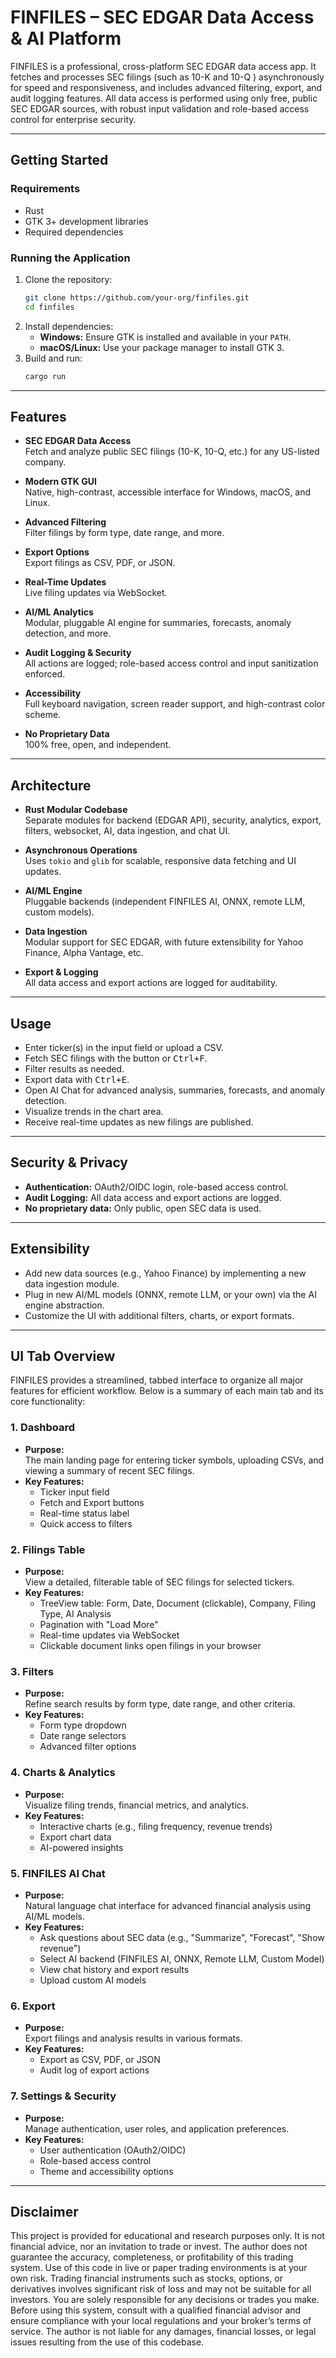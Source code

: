 # FINFILES – SEC EDGAR Data Access & AI Platform

FINFILES is a professional, cross-platform SEC EDGAR data access app. 
It fetches and processes SEC filings (such as 10-K and 10-Q ) asynchronously for speed and responsiveness, and includes advanced filtering, export, and audit logging features.
All data access is performed using only free, public SEC EDGAR sources, with robust input validation and role-based access control for enterprise security.

---
## Getting Started

### Requirements

- Rust 
- GTK 3+ development libraries 
- Required dependencies 

### Running the Application

1. Clone the repository:
   ```sh
   git clone https://github.com/your-org/finfiles.git
   cd finfiles
   ```
2. Install dependencies:
   - **Windows:** Ensure GTK is installed and available in your `PATH`.
   - **macOS/Linux:** Use your package manager to install GTK 3.
3. Build and run:
   ```sh
   cargo run 
   ```
---

## Features

- **SEC EDGAR Data Access**  
  Fetch and analyze public SEC filings (10-K, 10-Q, etc.) for any US-listed company.

- **Modern GTK GUI**  
  Native, high-contrast, accessible interface for Windows, macOS, and Linux.

- **Advanced Filtering**  
  Filter filings by form type, date range, and more.

- **Export Options**  
  Export filings as CSV, PDF, or JSON.

- **Real-Time Updates**  
  Live filing updates via WebSocket.

- **AI/ML Analytics**  
  Modular, pluggable AI engine for summaries, forecasts, anomaly detection, and more.

- **Audit Logging & Security**  
  All actions are logged; role-based access control and input sanitization enforced.

- **Accessibility**  
  Full keyboard navigation, screen reader support, and high-contrast color scheme.

- **No Proprietary Data**  
  100% free, open, and independent.

---

## Architecture

- **Rust Modular Codebase**  
  Separate modules for backend (EDGAR API), security, analytics, export, filters, websocket, AI, data ingestion, and chat UI.

- **Asynchronous Operations**  
  Uses `tokio` and `glib` for scalable, responsive data fetching and UI updates.

- **AI/ML Engine**  
  Pluggable backends (independent FINFILES AI, ONNX, remote LLM, custom models).

- **Data Ingestion**  
  Modular support for SEC EDGAR, with future extensibility for Yahoo Finance, Alpha Vantage, etc.

- **Export & Logging**  
  All data access and export actions are logged for auditability.

---

## Usage

- Enter ticker(s) in the input field or upload a CSV.
- Fetch SEC filings with the button or <kbd>Ctrl+F</kbd>.
- Filter results as needed.
- Export data with <kbd>Ctrl+E</kbd>.
- Open AI Chat for advanced analysis, summaries, forecasts, and anomaly detection.
- Visualize trends in the chart area.
- Receive real-time updates as new filings are published.

---

## Security & Privacy

- **Authentication:** OAuth2/OIDC login, role-based access control.
- **Audit Logging:** All data access and export actions are logged.
- **No proprietary data:** Only public, open SEC data is used.

---

## Extensibility

- Add new data sources (e.g., Yahoo Finance) by implementing a new data ingestion module.
- Plug in new AI/ML models (ONNX, remote LLM, or your own) via the AI engine abstraction.
- Customize the UI with additional filters, charts, or export formats.

---
## UI Tab Overview

FINFILES provides a streamlined, tabbed interface to organize all major features for efficient workflow. Below is a summary of each main tab and its core functionality:

### 1. **Dashboard**
- **Purpose:**  
  The main landing page for entering ticker symbols, uploading CSVs, and viewing a summary of recent SEC filings.
- **Key Features:**  
  - Ticker input field  
  - Fetch and Export buttons  
  - Real-time status label  
  - Quick access to filters  

### 2. **Filings Table**
- **Purpose:**  
  View a detailed, filterable table of SEC filings for selected tickers.
- **Key Features:**  
  - TreeView table: Form, Date, Document (clickable), Company, Filing Type, AI Analysis  
  - Pagination with "Load More"  
  - Real-time updates via WebSocket  
  - Clickable document links open filings in your browser  

### 3. **Filters**
- **Purpose:**  
  Refine search results by form type, date range, and other criteria.
- **Key Features:**  
  - Form type dropdown  
  - Date range selectors  
  - Advanced filter options  

### 4. **Charts & Analytics**
- **Purpose:**  
  Visualize filing trends, financial metrics, and analytics.
- **Key Features:**  
  - Interactive charts (e.g., filing frequency, revenue trends)  
  - Export chart data  
  - AI-powered insights  

### 5. **FINFILES AI Chat**
- **Purpose:**  
  Natural language chat interface for advanced financial analysis using AI/ML models.
- **Key Features:**  
  - Ask questions about SEC data (e.g., "Summarize", "Forecast", "Show revenue")  
  - Select AI backend (FINFILES AI, ONNX, Remote LLM, Custom Model)  
  - View chat history and export results  
  - Upload custom AI models  

### 6. **Export**
- **Purpose:**  
  Export filings and analysis results in various formats.
- **Key Features:**  
  - Export as CSV, PDF, or JSON  
  - Audit log of export actions  

### 7. **Settings & Security**
- **Purpose:**  
  Manage authentication, user roles, and application preferences.
- **Key Features:**  
  - User authentication (OAuth2/OIDC)  
  - Role-based access control  
  - Theme and accessibility options  
---
## Disclaimer

This project is provided for educational and research purposes only. It is not financial advice, nor an invitation to trade or invest.
The author does not guarantee the accuracy, completeness, or profitability of this trading system. Use of this code in live or paper trading environments is at your own risk.
Trading financial instruments such as stocks, options, or derivatives involves significant risk of loss and may not be suitable for all investors.
You are solely responsible for any decisions or trades you make. Before using this system, consult with a qualified financial advisor and ensure compliance with your local regulations and your broker’s terms of service.
The author is not liable for any damages, financial losses, or legal issues resulting from the use of this codebase.
